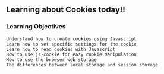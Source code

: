 ## Learning about Cookies today!!

### Learning Objectives

    Understand how to create cookies using Javascript
    Learn how to set specific settings for the cookie
    Learn how to read cookies with Javascript
    How to use js-cookie for easy cookie manipulation
    How to use the browser web storage
    The differences between local storage and session storage
